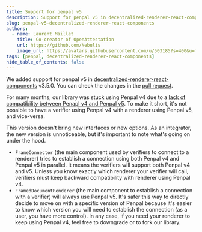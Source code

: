 ```yaml
---
title: Support for penpal v5
description: Support for penpal v5 in decentralized-renderer-react-components
slug: penpal-v5-decentralized-renderer-react-components
authors:
  - name: Laurent Maillet
    title: Co-creator of OpenAttestation
    url: https://github.com/Nebulis
    image_url: https://avatars.githubusercontent.com/u/503185?s=400&u=f636c79081c55c3dfa431dc249314a02e28d8587
tags: [penpal, decentralized-renderer-react-components]
hide_table_of_contents: false
---
```


We added support for penpal v5 in [decentralized-renderer-react-components](https://github.com/Open-Attestation/decentralized-renderer-react-components) v3.5.0. You can check the changes in the [pull request](https://github.com/Open-Attestation/decentralized-renderer-react-components/pull/39).

For many months, our library was stuck using Penpal v4 due to a [lack of compatibility between Penapl v4 and Penpal v5](https://github.com/Aaronius/penpal/issues/52). To make it short, it's not possible to have a verifier using Penpal v4 with a renderer using Penpal v5, and vice-versa.

This version doesn't bring new interfaces or new options. As an integrator, the new version is unnoticeable, but it's important to note what's going on under the hood.
- `FrameConnector` (the main component used by verifiers to connect to a renderer) tries to establish a connection using both Penpal v4 and Penpal v5 in parallel. It means the verifiers will support both Penpal v4 and v5. Unless you know exactly which renderer your verifier will call, verifiers must keep backward compatibility with renderer using Penpal v4.
- `FramedDocumentRenderer` (the main component to establish a connection with a verifier) will always use Penpal v5. It's safer this way to directly decide to move on with a specific version of Penpal because it's easier to know which version you will need to establish the connection (as a user, you have more control). In any case, if you need your renderer to keep using Penpal v4, feel free to downgrade or to fork our library.